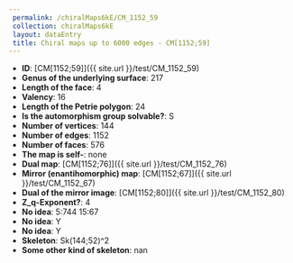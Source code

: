 ```yaml
--- 
 permalink: /chiralMaps6kE/CM_1152_59 
 collection: chiralMaps6kE
 layout: dataEntry
 title: Chiral maps up to 6000 edges - CM[1152;59]
---
```


- **ID**: [CM[1152;59]]({{ site.url }}/test/CM_1152_59)
- **Genus of the underlying surface**: 217
- **Length of the face**: 4
- **Valency**: 16
- **Length of the Petrie polygon**: 24
- **Is the automorphism group solvable?**: S
- **Number of vertices**: 144
- **Number of edges**: 1152
- **Number of faces**: 576
- **The map is self-**: none
- **Dual map**: [CM[1152;76]]({{ site.url }}/test/CM_1152_76)
- **Mirror (enantihomorphic) map**: [CM[1152;67]]({{ site.url }}/test/CM_1152_67)
- **Dual of the mirror image**: [CM[1152;80]]({{ site.url }}/test/CM_1152_80)
- **Z_q-Exponent?**: 4
- **No idea**:  5:744 15:67
- **No idea**: Y
- **No idea**: Y
- **Skeleton**: Sk(144;52)^2
- **Some other kind of skeleton**: nan
